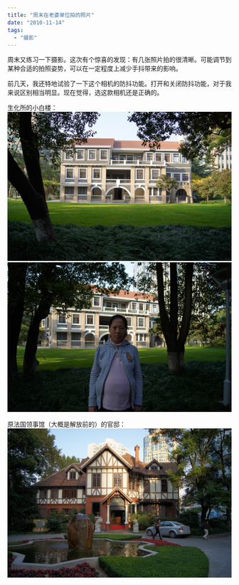 ```yaml
---
title: "周末在老婆单位拍的照片"
date: "2010-11-14"
tags: 
  - "摄影"
---
```


周末又练习一下摄影。这次有个惊喜的发现：有几张照片拍的很清晰。可能调节到某种合适的拍照姿势，可以在一定程度上减少手抖带来的影响。

前几天，我还特地试验了一下这个相机的防抖功能。打开和关闭防抖功能，对于我来说区别相当明显。现在觉得，选这款相机还是正确的。

生化所的小白楼：  
![DSC00150](images/dsc00150.jpg "DSC00150")  
![DSC00145](images/dsc00145.jpg "DSC00145")

原法国领事馆（大概是解放前的）的官邸：  
![DSC00165](images/dsc00165.jpg "DSC00165")
